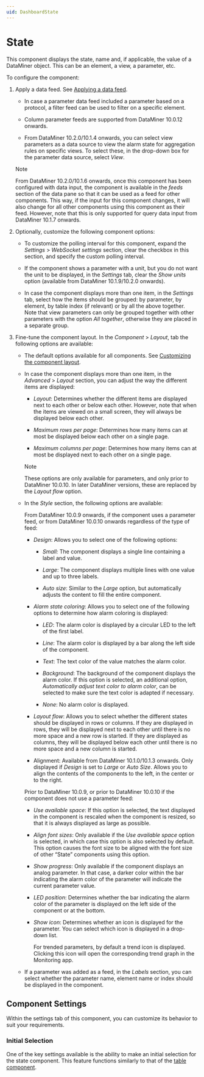 ```yaml
---
uid: DashboardState
---
```


# State

This component displays the state, name and, if applicable, the value of a DataMiner object. This can be an element, a view, a parameter, etc.

To configure the component:

1. Apply a data feed. See [Applying a data feed](xref:Configuring_dashboard_components#applying-a-data-feed).

   - In case a parameter data feed included a parameter based on a protocol, a filter feed can be used to filter on a specific element.

   - Column parameter feeds are supported from DataMiner 10.0.12 onwards.

   - From DataMiner 10.2.0/10.1.4 onwards, you can select view parameters as a data source to view the alarm state for aggregation rules on specific views. To select these, in the drop-down box for the parameter data source, select *View*.

   > [!NOTE]
   > From DataMiner 10.2.0/10.1.6 onwards, once this component has been configured with data input, the component is available in the *feeds* section of the data pane so that it can be used as a feed for other components. This way, if the input for this component changes, it will also change for all other components using this component as their feed. However, note that this is only supported for query data input from DataMiner 10.1.7 onwards.

1. Optionally, customize the following component options:

   - To customize the polling interval for this component, expand the *Settings* \> *WebSocket settings* section, clear the checkbox in this section, and specify the custom polling interval.

   - If the component shows a parameter with a unit, but you do not want the unit to be displayed, in the *Settings* tab, clear the *Show units* option (available from DataMiner 10.1.9/10.2.0 onwards).

   - In case the component displays more than one item, in the *Settings* tab, select how the items should be grouped: by parameter, by element, by table index (if relevant) or by all the above together. Note that view parameters can only be grouped together with other parameters with the option *All together*, otherwise they are placed in a separate group.

1. Fine-tune the component layout. In the *Component* > *Layout*, tab the following options are available:

   - The default options available for all components. See [Customizing the component layout](xref:Configuring_dashboard_components#customizing-the-component-layout).

   - In case the component displays more than one item, in the *Advanced* > *Layout* section, you can adjust the way the different items are displayed:

     - *Layout*: Determines whether the different items are displayed next to each other or below each other. However, note that when the items are viewed on a small screen, they will always be displayed below each other.

     - *Maximum rows per page*: Determines how many items can at most be displayed below each other on a single page.

     - *Maximum columns per page*: Determines how many items can at most be displayed next to each other on a single page.

     > [!NOTE]
     > These options are only available for parameters, and only prior to DataMiner 10.0.10. In later DataMiner versions, these are replaced by the *Layout flow* option.

   - In the *Style* section, the following options are available:

     From DataMiner 10.0.9 onwards, if the component uses a parameter feed, or from DataMiner 10.0.10 onwards regardless of the type of feed:

     - *Design*: Allows you to select one of the following options:

       - *Small:* The component displays a single line containing a label and value.

       - *Large*: The component displays multiple lines with one value and up to three labels.

       - *Auto size*: Similar to the *Large* option, but automatically adjusts the content to fill the entire component.

     - *Alarm state coloring*: Allows you to select one of the following options to determine how alarm coloring is displayed:

       - *LED*: The alarm color is displayed by a circular LED to the left of the first label.

       - *Line*: The alarm color is displayed by a bar along the left side of the component.

       - *Text*: The text color of the value matches the alarm color.

       - *Background*: The background of the component displays the alarm color. If this option is selected, an additional option, *Automatically adjust text color to alarm color*, can be selected to make sure the text color is adapted if necessary.

       - *None*: No alarm color is displayed.

     - *Layout flow*: Allows you to select whether the different states should be displayed in rows or columns. If they are displayed in rows, they will be displayed next to each other until there is no more space and a new row is started. If they are displayed as columns, they will be displayed below each other until there is no more space and a new column is started.

     - Alignment: Available from DataMiner 10.1.0/10.1.3 onwards. Only displayed if *Design* is set to *Large* or *Auto Size*. Allows you to align the contents of the components to the left, in the center or to the right.

     Prior to DataMiner 10.0.9, or prior to DataMiner 10.0.10 if the component does not use a parameter feed:

     - *Use available space*: If this option is selected, the text displayed in the component is rescaled when the component is resized, so that it is always displayed as large as possible.

     - *Align font sizes*: Only available if the *Use available space* option is selected, in which case this option is also selected by default. This option causes the font size to be aligned with the font size of other “State” components using this option.

     - *Show progress*: Only available if the component displays an analog parameter. In that case, a darker color within the bar indicating the alarm color of the parameter will indicate the current parameter value.

     - *LED position*: Determines whether the bar indicating the alarm color of the parameter is displayed on the left side of the component or at the bottom.

     - *Show icon*: Determines whether an icon is displayed for the parameter. You can select which icon is displayed in a drop-down list.

        For trended parameters, by default a trend icon is displayed. Clicking this icon will open the corresponding trend graph in the Monitoring app.

   - If a parameter was added as a feed, in the *Labels* section, you can select whether the parameter name, element name or index should be displayed in the component.

## Component Settings

Within the settings tab of this component, you can customize its behavior to suit your requirements.

### Initial Selection

One of the key settings available is the ability to make an initial selection for the state component. This feature functions similarly to that of the [table component](./../Tables/Table_component.md#initial-selection).
